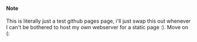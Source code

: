 #### Note
This is literally just a test github pages page, i'll just swap this out whenever I can't be bothered to host my own webserver for a static page :).
Move on (:
